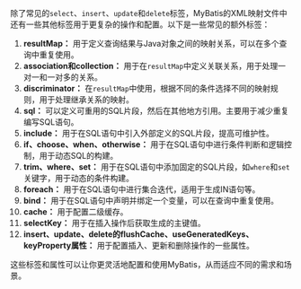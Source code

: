 除了常见的`select`、`insert`、`update`和`delete`标签，MyBatis的XML映射文件中还有一些其他标签用于更复杂的操作和配置。以下是一些常见的额外标签：



1.  **resultMap：** 用于定义查询结果与Java对象之间的映射关系，可以在多个查询中重复使用。 
2.  **association和collection：** 用于在`resultMap`中定义关联关系，用于处理一对一和一对多的关系。 
3.  **discriminator：** 在`resultMap`中使用，根据不同的条件选择不同的映射规则，用于处理继承关系的映射。 
4.  **sql：** 可以定义可重用的SQL片段，然后在其他地方引用。主要用于减少重复编写SQL语句。 
5.  **include：** 用于在SQL语句中引入外部定义的SQL片段，提高可维护性。 
6.  **if、choose、when、otherwise：** 用于在SQL语句中进行条件判断和逻辑控制，用于动态SQL的构建。 
7.  **trim、where、set：** 用于在SQL语句中添加固定的SQL片段，如`where`和`set`关键字，用于动态的条件构建。 
8.  **foreach：** 用于在SQL语句中进行集合迭代，适用于生成IN语句等。 
9.  **bind：** 用于在SQL语句中声明并绑定一个变量，可以在查询中重复使用。 
10.  **cache：** 用于配置二级缓存。 
11.  **selectKey：** 用于在插入操作后获取生成的主键值。 
12.  **insert、update、delete的flushCache、useGeneratedKeys、keyProperty属性：** 用于配置插入、更新和删除操作的一些属性。 



这些标签和属性可以让你更灵活地配置和使用MyBatis，从而适应不同的需求和场景。

